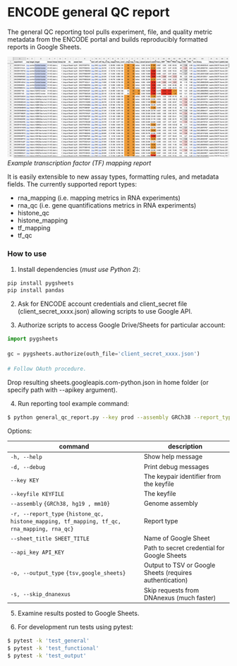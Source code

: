 # ENCODE general QC report

The general QC reporting tool pulls experiment, file, and quality metric metadata from the ENCODE portal and builds reproducibly formatted reports in Google Sheets.

![example mapping report](examples/images/report_example.png)
*Example transcription factor (TF) mapping report*

It is easily extensible to new assay types, formatting rules, and metadata fields. The currently supported report types:

* rna_mapping (i.e. mapping metrics in RNA experiments)
* rna_qc (i.e. gene quantifications metrics in RNA experiments)
* histone_qc
* histone_mapping
* tf_mapping
* tf_qc

### How to use 

1. Install dependencies (*must use Python 2*):
```bash
pip install pygsheets
pip install pandas
```

2. Ask for ENCODE account credentials and client_secret file (client_secret_xxxx.json) allowing scripts to use Google API.

3. Authorize scripts to access Google Drive/Sheets for particular account:

```python
import pygsheets

gc = pygsheets.authorize(outh_file='client_secret_xxxx.json')

# Follow OAuth procedure.
```

Drop resulting sheets.googleapis.com-python.json in home folder (or specify path with --apikey argument).

4. Run reporting tool example command:

```bash
$ python general_qc_report.py --key prod --assembly GRCh38 --report_type rna_mapping --sheet_title ENCODE_QC -o google_sheets -s
```

Options:

| command  | description |
| ------------- | ------------- |
| `-h, --help` | Show help message  |
| `-d, --debug`  | Print debug messages  |
| `--key KEY` | The keypair identifier from the keyfile  |
| `--keyfile KEYFILE`  | The keyfile  |
| `--assembly` `{GRCh38, hg19 , mm10}` | Genome assembly  |
| `-r, --report_type` `{histone_qc, histone_mapping, tf_mapping, tf_qc, rna_mapping, rna_qc}`  | Report type  |
| `--sheet_title SHEET_TITLE` | Name of Google Sheet  |
| `--api_key API_KEY`  | Path to secret credential for Google Sheets  |
| `-o, --output_type` `{tsv,google_sheets}`  | Output to TSV or Google Sheets (requires authentication)  |
| `-s, --skip_dnanexus` | Skip requests from DNAnexus (much faster) |

5. Examine results posted to Google Sheets.

6. For development run tests using pytest:

```bash
$ pytest -k 'test_general'
$ pytest -k 'test_functional'
$ pytest -k 'test_output'
```
